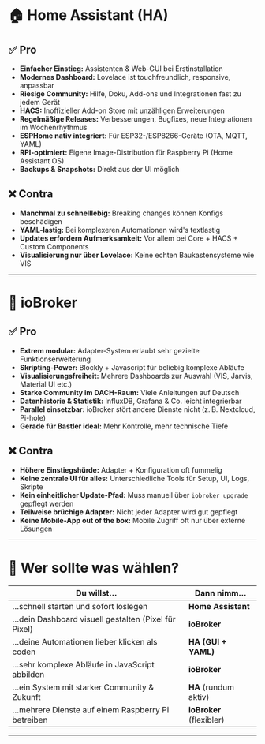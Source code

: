 # 🏠 Home Assistant (HA)

## ✅ Pro

- **Einfacher Einstieg:** Assistenten & Web-GUI bei Erstinstallation
- **Modernes Dashboard:** Lovelace ist touchfreundlich, responsive, anpassbar
- **Riesige Community:** Hilfe, Doku, Add-ons und Integrationen fast zu jedem Gerät
- **HACS:** Inoffizieller Add-on Store mit unzähligen Erweiterungen
- **Regelmäßige Releases:** Verbesserungen, Bugfixes, neue Integrationen im Wochenrhythmus
- **ESPHome nativ integriert:** Für ESP32-/ESP8266-Geräte (OTA, MQTT, YAML)
- **RPI-optimiert:** Eigene Image-Distribution für Raspberry Pi (Home Assistant OS)
- **Backups & Snapshots:** Direkt aus der UI möglich

## ❌ Contra

- **Manchmal zu schnelllebig:** Breaking changes können Konfigs beschädigen
- **YAML-lastig:** Bei komplexeren Automationen wird's textlastig
- **Updates erfordern Aufmerksamkeit:** Vor allem bei Core + HACS + Custom Components
- **Visualisierung nur über Lovelace:** Keine echten Baukastensysteme wie VIS

---

# 🔌 ioBroker

## ✅ Pro

- **Extrem modular:** Adapter-System erlaubt sehr gezielte Funktionserweiterung
- **Skripting-Power:** Blockly + Javascript für beliebig komplexe Abläufe
- **Visualisierungsfreiheit:** Mehrere Dashboards zur Auswahl (VIS, Jarvis, Material UI etc.)
- **Starke Community im DACH-Raum:** Viele Anleitungen auf Deutsch
- **Datenhistorie & Statistik:** InfluxDB, Grafana & Co. leicht integrierbar
- **Parallel einsetzbar:** ioBroker stört andere Dienste nicht (z. B. Nextcloud, Pi-hole)
- **Gerade für Bastler ideal:** Mehr Kontrolle, mehr technische Tiefe

## ❌ Contra

- **Höhere Einstiegshürde:** Adapter + Konfiguration oft fummelig
- **Keine zentrale UI für alles:** Unterschiedliche Tools für Setup, UI, Logs, Skripte
- **Kein einheitlicher Update-Pfad:** Muss manuell über `iobroker upgrade` gepflegt werden
- **Teilweise brüchige Adapter:** Nicht jeder Adapter wird gut gepflegt
- **Keine Mobile-App out of the box:** Mobile Zugriff oft nur über externe Lösungen

---

# 🧠 Wer sollte was wählen?

| Du willst…                                          | Dann nimm…               |
|-----------------------------------------------------|--------------------------|
| …schnell starten und sofort loslegen                | **Home Assistant**       |
| …dein Dashboard visuell gestalten (Pixel für Pixel) | **ioBroker**             |
| …deine Automationen lieber klicken als coden        | **HA (GUI + YAML)**      |
| …sehr komplexe Abläufe in JavaScript abbilden       | **ioBroker**             |
| …ein System mit starker Community & Zukunft         | **HA** (rundum aktiv)    |
| …mehrere Dienste auf einem Raspberry Pi betreiben   | **ioBroker** (flexibler) |

---

